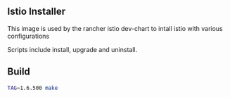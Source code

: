 ## Istio Installer
This image is used by the rancher istio dev-chart to intall istio with various configurations 

Scripts include install, upgrade and uninstall. 

## Build
```sh
TAG=1.6.500 make
```
